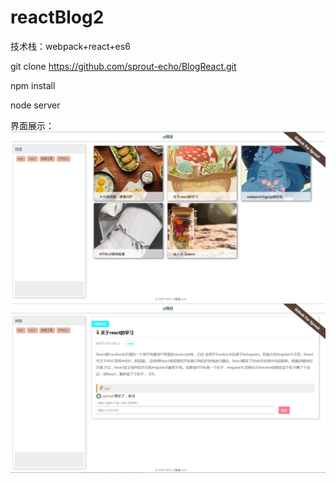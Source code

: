 # reactBlog2

技术栈：webpack+react+es6

git clone https://github.com/sprout-echo/BlogReact.git

npm install

node server


界面展示：
![](https://github.com/sprout-echo/BlogReact/blob/master/src/img/2017-08-31_134014.png)
![](https://github.com/sprout-echo/BlogReact/blob/master/src/img/2017-08-31_134032.png)
